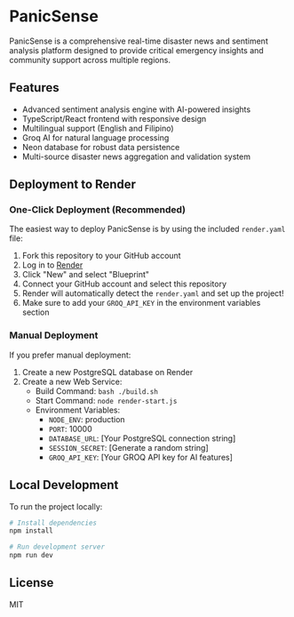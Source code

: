 # PanicSense

PanicSense is a comprehensive real-time disaster news and sentiment analysis platform designed to provide critical emergency insights and community support across multiple regions.

## Features
- Advanced sentiment analysis engine with AI-powered insights
- TypeScript/React frontend with responsive design
- Multilingual support (English and Filipino)
- Groq AI for natural language processing
- Neon database for robust data persistence
- Multi-source disaster news aggregation and validation system

## Deployment to Render

### One-Click Deployment (Recommended)
The easiest way to deploy PanicSense is by using the included `render.yaml` file:

1. Fork this repository to your GitHub account
2. Log in to [Render](https://render.com)
3. Click "New" and select "Blueprint"
4. Connect your GitHub account and select this repository
5. Render will automatically detect the `render.yaml` and set up the project!
6. Make sure to add your `GROQ_API_KEY` in the environment variables section

### Manual Deployment
If you prefer manual deployment:

1. Create a new PostgreSQL database on Render
2. Create a new Web Service:
   - Build Command: `bash ./build.sh`
   - Start Command: `node render-start.js`
   - Environment Variables:
     - `NODE_ENV`: production
     - `PORT`: 10000
     - `DATABASE_URL`: [Your PostgreSQL connection string]
     - `SESSION_SECRET`: [Generate a random string]
     - `GROQ_API_KEY`: [Your GROQ API key for AI features]

## Local Development
To run the project locally:

```bash
# Install dependencies
npm install

# Run development server
npm run dev
```

## License
MIT